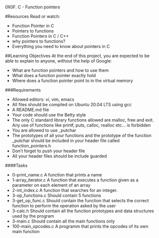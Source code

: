 0X0F. C - Function pointers

#Resources
Read or watch:
* Function Pointer in C
* Pointers to functions
* Function Pointers in C / C++
* why pointers to functions?
* Everything you need to know about pointers in C

##Learning Objectives
At the end of this project, you are expected to be able to explain to anyone, without the help of Google:
* What are function pointers and how to use them
* What does a function pointer exactly hold
* Where does a function pointer point to in the virtual memory

###Requirements
* Allowed editors: vi, vim, emacs
* All files should be compiled on Ubuntu 20.04 LTS using gcc
* A README.md file
* Your code should use the Betty style
* The only C standard library functions allowed are malloc, free and exit. Any use of functions like printf, puts, calloc, realloc etc… is forbidden
* You are allowed to use _putchar
* The prototypes of all your functions and the prototype of the function _putchar should be included in your header file called function_pointers.h
* Don’t forget to push your header file
* All your header files should be include guarded

####Tasks
* 0-print_name.c
A function that prints a name
* 1-array_iterator.c
A function that executes a function given as a parameter on each element of an array
* 2-int_index.c
A function that searches for an integer.
* 3-op_functions.c
Should contain 5 functions
* 3-get_op_func.c
Should contain the function that selects the correct function to perform the operation asked by the user
* 3-calc.h
Should contain all the function prototypes and data structures used by the program
* 3-main.c
Should contain all the main functions only
* 100-main_opcodes.c
A programm that prints the opcodes of its own main function
